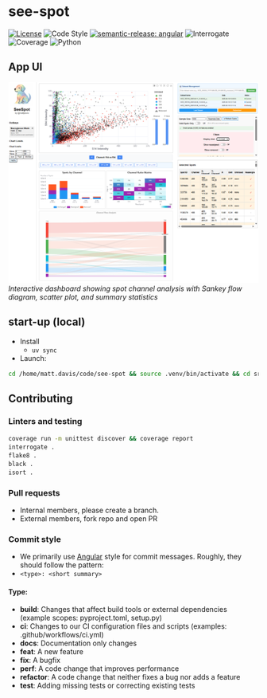 # see-spot

[![License](https://img.shields.io/badge/license-MIT-brightgreen)](LICENSE)
![Code Style](https://img.shields.io/badge/code%20style-black-black)
[![semantic-release: angular](https://img.shields.io/badge/semantic--release-angular-e10079?logo=semantic-release)](https://github.com/semantic-release/semantic-release)
![Interrogate](https://img.shields.io/badge/interrogate-100.0%25-brightgreen)
![Coverage](https://img.shields.io/badge/coverage-100%25-brightgreen?logo=codecov)
![Python](https://img.shields.io/badge/python->=3.10-blue?logo=python)

## App UI
![Spot Visualization](img/seespot-app-v.png)
*Interactive dashboard showing spot channel analysis with Sankey flow diagram, scatter plot, and summary statistics*

## start-up (local)
+ Install
  + `uv sync`
+ Launch: 
```bash
cd /home/matt.davis/code/see-spot && source .venv/bin/activate && cd src && uvicorn see_spot.app:app --host 0.0.0.0 --port 9999 --reload
```

## Contributing

### Linters and testing
```bash
coverage run -m unittest discover && coverage report
interrogate .
flake8 .
black .
isort .
```

### Pull requests

+ Internal members, please create a branch. 
+ External members, fork repo and open PR

### Commit style
+ We primarily use [Angular](https://github.com/angular/angular/blob/main/CONTRIBUTING.md#commit) style for commit messages. Roughly, they should follow the pattern: 
+ `<type>: <short summary>`


#### Type:
- **build**: Changes that affect build tools or external dependencies (example scopes: pyproject.toml, setup.py)
- **ci**: Changes to our CI configuration files and scripts (examples: .github/workflows/ci.yml)
- **docs**: Documentation only changes
- **feat**: A new feature
- **fix**: A bugfix
- **perf**: A code change that improves performance
- **refactor**: A code change that neither fixes a bug nor adds a feature
- **test**: Adding missing tests or correcting existing tests

